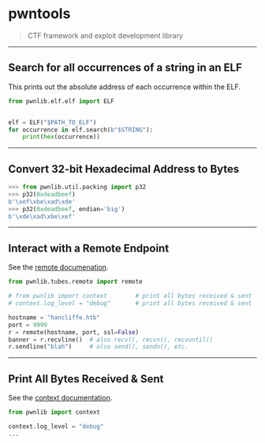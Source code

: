 # pwntools

> CTF framework and exploit development library

---

## Search for all occurrences of a string in an ELF

This prints out the absolute address of each occurrence within the ELF.

```python
from pwnlib.elf.elf import ELF


elf = ELF("$PATH_TO_ELF")
for occurrence in elf.search(b"$STRING"):
	print(hex(occurrence))
```

---

## Convert 32-bit Hexadecimal Address to Bytes

```python
>>> from pwnlib.util.packing import p32
>>> p32(0xdeadbeef)
b'\xef\xbe\xad\xde'
>>> p32(0xdeadbeef, endian='big')
b'\xde\xad\xbe\xef'
```

---

## Interact with a Remote Endpoint

See the [remote documenation](https://docs.pwntools.com/en/stable/tubes/sockets.html#module-pwnlib.tubes.remote).

```python
from pwnlib.tubes.remote import remote

# from pwnlib import context		# print all bytes received & sent
# context.log_level = "debug"		# print all bytes received & sent

hostname = "hancliffe.htb"
port = 9999
r = remote(hostname, port, ssl=False)
banner = r.recvline()  # also recv(), recvn(), recvuntil()
r.sendline("blah")     # also send(), sendn(), etc.
```

---

## Print All Bytes Received & Sent

See the [context documentation](https://docs.pwntools.com/en/stable/context.html).

```python
from pwnlib import context

context.log_level = "debug"
...
```
